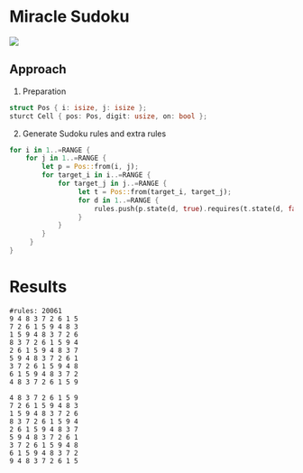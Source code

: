 # Miracle Sudoku

![](https://2.bp.blogspot.com/-KNXWZSn8qlA/WMfBy-yWbCI/AAAAAAABCiI/5F9NWxzgYsI_JW725iMYyWn_jYcatAx3wCLcB/s400/book_nanpure.png)

## Approach

1. Preparation

```rust
struct Pos { i: isize, j: isize };
sturct Cell { pos: Pos, digit: usize, on: bool };
```

2. Generate Sudoku rules and extra rules

```rust
for i in 1..=RANGE {
    for j in 1..=RANGE {
        let p = Pos::from(i, j); 
        for target_i in i..=RANGE {
            for target_j in j..=RANGE {
                 let t = Pos::from(target_i, target_j);
                 for d in 1..=RANGE {
                     rules.push(p.state(d, true).requires(t.state(d, false));
		         }
		    }
		}
     }
}
```

# Results

```plain
#rules: 20061
9 4 8 3 7 2 6 1 5 
7 2 6 1 5 9 4 8 3 
1 5 9 4 8 3 7 2 6 
8 3 7 2 6 1 5 9 4 
2 6 1 5 9 4 8 3 7 
5 9 4 8 3 7 2 6 1 
3 7 2 6 1 5 9 4 8 
6 1 5 9 4 8 3 7 2 
4 8 3 7 2 6 1 5 9 

4 8 3 7 2 6 1 5 9 
7 2 6 1 5 9 4 8 3 
1 5 9 4 8 3 7 2 6 
8 3 7 2 6 1 5 9 4 
2 6 1 5 9 4 8 3 7 
5 9 4 8 3 7 2 6 1 
3 7 2 6 1 5 9 4 8 
6 1 5 9 4 8 3 7 2 
9 4 8 3 7 2 6 1 5 
```
